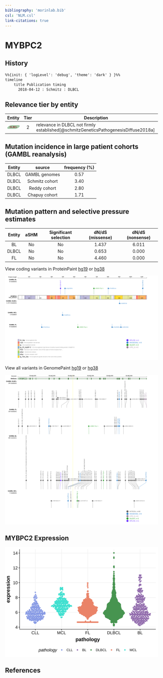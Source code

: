 ```yaml
---
bibliography: 'morinlab.bib'
csl: 'NLM.csl'
link-citations: true
---
```

# MYBPC2

## History
```mermaid
%%{init: { 'logLevel': 'debug', 'theme': 'dark' } }%%
timeline
    title Publication timing
      2018-04-12 : Schmitz : DLBCL
```

## Relevance tier by entity

|Entity|Tier|Description                              |
|:------:|:----:|-----------------------------------------|
|![DLBCL](images/icons/DLBCL_tier2.png) |2   |relevance in DLBCL not firmly established[@schmitzGeneticsPathogenesisDiffuse2018a]|

## Mutation incidence in large patient cohorts (GAMBL reanalysis)

|Entity|source        |frequency (%)|
|:------:|:--------------:|:-------------:|
|DLBCL |GAMBL genomes |0.57         |
|DLBCL |Schmitz cohort|3.40         |
|DLBCL |Reddy cohort  |2.80         |
|DLBCL |Chapuy cohort |1.71         |

## Mutation pattern and selective pressure estimates

|Entity|aSHM|Significant selection|dN/dS (missense)|dN/dS (nonsense)|
|:------:|:----:|:---------------------:|:----------------:|:----------------:|
|BL    |No  |No                   |1.437           |6.011           |
|DLBCL |No  |No                   |0.653           |0.000           |
|FL    |No  |No                   |4.460           |0.000           |




View coding variants in ProteinPaint [hg19](https://morinlab.github.io/LLMPP/GAMBL/MYBPC2_protein.html)  or [hg38](https://morinlab.github.io/LLMPP/GAMBL/MYBPC2_protein_hg38.html)

![](images/proteinpaint/MYBPC2_NM_004533.svg)

View all variants in GenomePaint [hg19](https://morinlab.github.io/LLMPP/GAMBL/MYBPC2.html)  or [hg38](https://morinlab.github.io/LLMPP/GAMBL/MYBPC2_hg38.html)

![](images/proteinpaint/MYBPC2.svg)

## MYBPC2 Expression
![](images/gene_expression/MYBPC2_by_pathology.svg)
<!-- ORIGIN: schmitzGeneticsPathogenesisDiffuse2018a -->
<!-- DLBCL: schmitzGeneticsPathogenesisDiffuse2018a -->

## References
